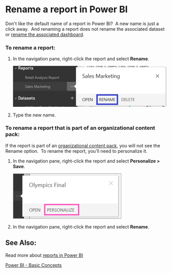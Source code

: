 ﻿<properties 
   pageTitle="Rename a report in Power BI"
   description="Rename a report in Power BI"
   services="powerbi" 
   documentationCenter="" 
   authors="mihart" 
   manager="mblythe" 
   editor=""
   tags=""/>
 
<tags
   ms.service="powerbi"
   ms.devlang="NA"
   ms.topic="article"
   ms.tgt_pltfrm="NA"
   ms.workload="powerbi"
   ms.date="10/14/2015"
   ms.author="mihart"/>
# Rename a report in Power BI

Don't like the default name of a report in Power BI?  A new name is just a click away.  And renaming a report does not rename the associated dataset or [rename the associated dashboard](powerbi-service-rename-a-dashboard.md).

### To rename a report:

1.  In the navigation pane, right-click the report and select **Rename**.

    ![](media/powerbi-service-rename-a-report/Renameareport1.png)

2.  Type the new name.

### To rename a report that is part of an organizational content pack:

If the report is part of an [organizational content pack](powerbi-service-organizational-content-packs-introduction.md), you will not see the Rename option.  To rename the report, you'll need to personalize it.

1.  In the navigation pane, right-click the report and select **Personalize \> Save**.

    ![](media/powerbi-service-rename-a-report/personalize.png)

2.  In the navigation pane, right-click the report and select **Rename**.


##  See Also:

Read more about [reports in Power BI](powerbi-service-reports.md)

[Power BI - Basic Concepts](powerbi-service-basic-concepts.md)*﻿*

